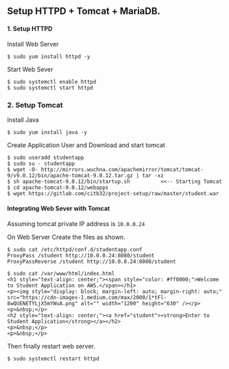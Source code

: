 ## Setup HTTPD + Tomcat + MariaDB.

#### 1. Setup HTTPD

Install Web Server

```
$ sudo yum install httpd -y
```

Start Web Sever

```
$ sudo systemctl enable httpd
$ sudo systemctl start httpd
```

### 2. Setup Tomcat

Install Java

```
$ sudo yum install java -y
```

Create Application User and Download and start tomcat

```
$ sudo useradd studentapp
$ sudo su - studentapp
$ wget -O- http://mirrors.wuchna.com/apachemirror/tomcat/tomcat-9/v9.0.12/bin/apache-tomcat-9.0.12.tar.gz | tar -xz
$ sh apache-tomcat-9.0.12/bin/startup.sh          <<-- Starting Tomcat
$ cd apache-tomcat-9.0.12/webapps
$ wget https://gitlab.com/citb32/project-setup/raw/master/student.war
```

#### Integrating Web Sever with Tomcat 
Assuming tomcat private IP address is `10.0.0.24`

On Web Server Create the files as shown.

```
$ sudo cat /etc/httpd/conf.d/studentapp.conf
ProxyPass /student http://10.0.0.24:8080/student
ProxyPassReverse /student http://10.0.0.24:8080/student

$ sudo cat /var/www/html/index.html
<h1 style="text-align: center;"><span style="color: #ff0000;">Welcome to Student Application on AWS.</span></h1>
<p><img style="display: block; margin-left: auto; margin-right: auto;" src="https://cdn-images-1.medium.com/max/2000/1*tFl-8wQUENETYLjX5mYWuA.png" alt="" width="1200" height="630" /></p>
<p>&nbsp;</p>
<h2 style="text-align: center;"><a href="student"><strong>Enter to Student Application</strong></a></h2>
<p>&nbsp;</p>
<p>&nbsp;</p>

```

Then finally restart web server.

```
$ sudo systemctl restart httpd
```